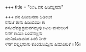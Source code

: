 +++
title = "೦೧೬ ವನ ಹಿಡಿಮ್ಬನದಾ"

+++
ವನ ಹಿಡಿಂಬನದಾ ಹಿಡಿಂಬಕ  
ನನುಜೆ ತಾನು ಹಿಡಿಂಬಿಯೀ ಕಾ  
ನನವಿದೆಮ್ಮಾಶ್ರಮವಗಮ್ಯವು ದಿವಿಜ ಮನುಜರಿಗೆ   
ನಿನಗೆ ಕಾಮಿಸಿ ಬಂದೆನಣ್ಣನು   
ಮುನಿದೊಡಿವದಿರ ತಿನಲಿ ನೀನೇ  
ಳೆನಗೆ ವಲ್ಲಭನಾಗು ಕೊಂಡೊಯ್ವೆನು ಹಿಮಾಚಲಕೆ     ॥16॥